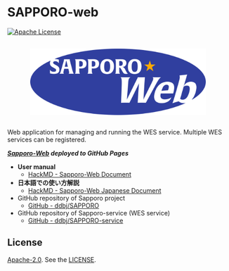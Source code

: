 # SAPPORO-web

[![Apache License](https://img.shields.io/badge/license-Apache%202.0-orange.svg?style=flat&color=important)](http://www.apache.org/licenses/LICENSE-2.0)

<img src="https://raw.githubusercontent.com/ddbj/SAPPORO/master/logo/SAPPORO-Web.svg" width="400" style="display: block; margin-left: auto; margin-right: auto; margin-top: 30px; margin-bottom: 30px;" alt="SAPPORO-web logo">

Web application for managing and running the WES service. Multiple WES services can be registered.

**_[Sapporo-Web](https://ddbj.github.io/SAPPORO-web/) deployed to GitHub Pages_**

- **User manual**
  - [HackMD - Sapporo-Web Document](https://hackmd.io/@suecharo/sapporo-web-docs)
- **日本語での使い方解説**
  - [HackMD - Sapporo-Web Japanese Document](https://hackmd.io/@suecharo/sapporo-web-docs-ja)
- GitHub repository of Sapporo project
  - [GitHub - ddbj/SAPPORO](https://github.com/ddbj/SAPPORO)
- GitHub repository of Sapporo-service (WES service)
  - [GitHub - ddbj/SAPPORO-service](https://github.com/ddbj/SAPPORO-service)

## License

[Apache-2.0](https://www.apache.org/licenses/LICENSE-2.0). See the [LICENSE](https://github.com/ddbj/SAPPORO-web/blob/master/LICENSE).
